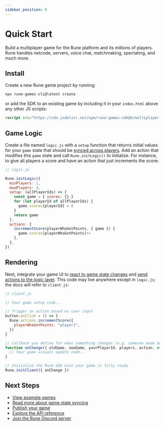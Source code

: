 ```yaml
---
sidebar_position: 0
---
```


# Quick Start

Build a multiplayer game for the Rune platform and its millions of players. Rune handles netcode, servers, voice chat, matchmaking, spectating, and much more.

## Install

Create a new Rune game project by running: 

```sh
npx rune-games-cli@latest create
```

or add the SDK to an existing game by including it in your `index.html` above any other JS scripts: 

```html
<script src="https://cdn.jsdelivr.net/npm/rune-games-sdk@4/multiplayer-dev.js"></script>
```

## Game Logic

Create a file named `logic.js` with a `setup` function that returns initial values for your `game` state that should be [synced across players](how-it-works/syncing-game-state.md). Add an action that modifies this `game` state and call `Rune.initLogic()` to initialize. For instance, to give all players a score and have an action that just increments the score:

```js
// logic.js

Rune.initLogic({
  minPlayers: 1,
  maxPlayers: 4,
  setup: (allPlayerIds) => {
    const game = { scores: {} }
    for (let playerId of allPlayerIds) {
      game.scores[playerId] = 0
    }
    return game
  },
  actions: {
    incrementScore(playerWhoGotPoints, { game }) {
      game.scores[playerWhoGotPoints]++
    },
  },
})
```

## Rendering

Next, integrate your game UI to [react to game state changes](api-reference.md#runeinitclientoptions) and [send actions to the logic layer](api-reference.md#runeinitclientoptions). This code may live anywhere except in `logic.js`; the docs will refer to `client.js`:

```js
// client.js

// Your game setup code...

// Trigger an action based on user input
button.onClick = () => {
  Rune.actions.incrementScore({
    playerWhoGotPoints: "player1",
  })
}

// Callback you define for when something changes (e.g. someone made an action)
function onChange({ oldGame, newGame, yourPlayerId, players, action, event }) {
  // Your game visuals update code...
}

// Initialize the Rune SDK once your game is fully ready
Rune.initClient({ onChange })
```

## Next Steps

- [View example games](examples.mdx)
- [Read more about game state syncing](how-it-works/syncing-game-state.md)
- [Publish your game](publishing/publishing-your-game.md)
- [Explore the API reference](api-reference.md)
- [Join the Rune Discord server](https://discord.gg/rune-devs)
